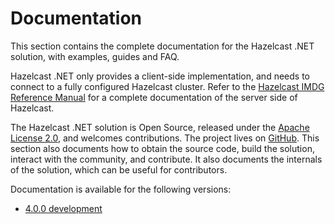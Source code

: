 # Documentation

This section contains the complete documentation for the Hazelcast .NET solution, with examples, guides and FAQ.

Hazelcast .NET only provides a client-side implementation, and needs to connect to a fully configured Hazelcast cluster. Refer to the [Hazelcast IMDG Reference Manual](https://docs.hazelcast.org/docs/latest/manual/html-single/) for a complete documentation of the server side of Hazelcast.

The Hazelcast .NET solution is Open Source, released under the [Apache License 2.0](https://www.apache.org/licenses/LICENSE-2.0), and welcomes contributions. The project lives on [GitHub](https://github.com/hazelcast/hazelcast-csharp-client). This section also documents how to obtain the source code, build the solution, interact with the community, and  contribute. It also documents the internals of the solution, which can be useful for contributors.

Documentation is available for the following versions:

* [4.0.0 development](dev/doc/index.md)

